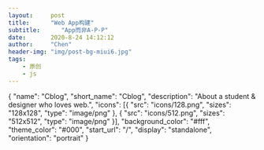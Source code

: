 ```yaml
---
layout:     post
title:      "Web App构建"
subtitle:      "App而非A-P-P"
date:       2020-8-24 14:12:12
author:     "Chen"
header-img: "img/post-bg-miui6.jpg"
tags:
    - 原创
    - js
---
```

{
  "name": "Cblog",
  "short_name": "Cblog",
  "description": "About a student & designer who loves web.",
  "icons": [{
    "src": "icons/128.png",
    "sizes": "128x128",
    "type": "image/png"
  }, {
    "src": "icons/512.png",
    "sizes": "512x512",
    "type": "image/png"
  }],
  "background_color": "#fff",
  "theme_color": "#000",
  "start_url": "/",
  "display": "standalone",
  "orientation": "portrait"
}
